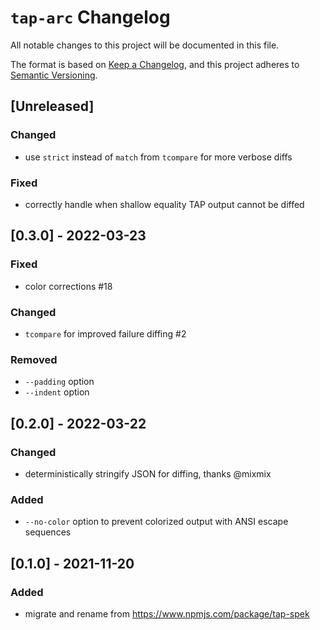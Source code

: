 # `tap-arc` Changelog

All notable changes to this project will be documented in this file.

The format is based on [Keep a Changelog](https://keepachangelog.com/en/1.0.0/), and this project adheres to [Semantic Versioning](https://semver.org/spec/v2.0.0.html).

## [Unreleased]

### Changed

- use `strict` instead of `match` from `tcompare` for more verbose diffs

### Fixed

- correctly handle when shallow equality TAP output cannot be diffed

## [0.3.0] - 2022-03-23

### Fixed

- color corrections #18

### Changed

- `tcompare` for improved failure diffing #2

### Removed

- `--padding` option
- `--indent` option

## [0.2.0] - 2022-03-22

### Changed

- deterministically stringify JSON for diffing, thanks @mixmix

### Added

- `--no-color` option to prevent colorized output with ANSI escape sequences

## [0.1.0] - 2021-11-20

### Added

- migrate and rename from https://www.npmjs.com/package/tap-spek
